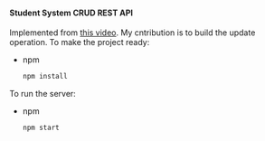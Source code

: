 #### Student System CRUD REST API
Implemented from [this video](https://www.youtube.com/watch?v=DihOP19LQdg&t=1501s).
My cntribution is to build the update operation.
To make the project ready:
* npm
  ```sh
  npm install
  ```
To run the server:
* npm
  ```sh
  npm start
  ```
